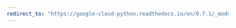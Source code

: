 ```yaml
---
redirect_to: "https://google-cloud-python.readthedocs.io/en/0.7.1/_modules/gcloud/credentials.html"
---
```

